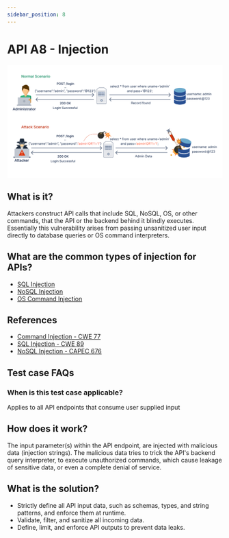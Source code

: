 ```yaml
---
sidebar_position: 8
---
```


# API A8 - Injection
![A8](../assets/API-Top-10/A8-Injection.svg)

## What is it?
Attackers construct API calls that include SQL, NoSQL, OS, or other commands, that the API or the backend behind it blindly executes. Essentially this vulnerability arises from passing unsanitized user input directly to database queries or OS command interpreters.

## What are the common types of injection for APIs?
- [SQL Injection][SQLi]
- [NoSQL Injection][NoSQLi]
- [OS Command Injection][CMDi]

## References
- [Command Injection - CWE 77](https://cwe.mitre.org/data/definitions/77.html)
- [SQL Injection - CWE 89](https://cwe.mitre.org/data/definitions/89.html)
- [NoSQL Injection - CAPEC 676](https://capec.mitre.org/data/definitions/676.html)


## Test case FAQs

### When is this test case applicable?
Applies to all API endpoints that consume user supplied input

## How does it work?
The input parameter(s) within the API endpoint, are injected with malicious data (injection strings). The malicious data tries to trick the API's backend query interpreter, to execute unauthorized commands, which cause leakage of sensitive data, or even a complete denial of service.

## What is the solution?
- Strictly define all API input data, such as schemas, types, and string patterns, and enforce them at runtime.
- Validate, filter, and sanitize all incoming data.
- Define, limit, and enforce API outputs to prevent data leaks.


[SQLi]: https://docs.microsoft.com/en-us/sql/relational-databases/security/sql-injection?view=sql-server-ver15
[NoSQLi]: https://nullsweep.com/a-nosql-injection-primer-with-mongo/
[CMDi]: https://owasp.org/www-community/attacks/Command_Injection